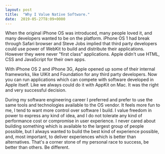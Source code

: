 ```yaml
---
layout: post
title:  "Why I Value Native Software."
date:  2019-05-27T8:09+0000
---
```


When the original iPhone OS was introduced, many people loved it, and many developers wanted to be on the platform. iPhone OS 1 had break through Safari browser and Steve Jobs implied that third party developers could use power of WebKit to build and distribute their applications. However they were never "first class" applications. Apple didn't use HTML, CSS and JavaScript for their own apps.

With iPhone OS 2 and iPhone 3G, Apple opened up some of their internal frameworks, like UIKit and Foundation for any third party developers. Now you can run applications which can compete with software developed in Apple itself. Like we always could do it with AppKit on Mac. It was the right and very successful decision.

During my software engineering career I preferred and prefer to use the same tools and technologies available to the OS vendor. It feels more fun to me, I tend to want more control over software I build. I value freedom in power to express any kind of idea, and I do not tolerate any kind of performance cost or compromise in user experience. I never cared about building something which is available to the largest group of people possible, but I always wanted to build the best kind of experience possible, and, most important, to deliver experiences which is better than alternatives. That's a corner stone of my personal race to success, be better than others. Be different.